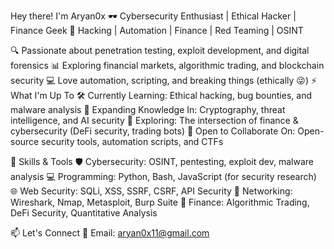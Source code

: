 Hey there! I'm Aryan0x
🕶️ Cybersecurity Enthusiast | Ethical Hacker | Finance Geek
🚀 Hacking | Automation | Finance | Red Teaming | OSINT

🔍 Passionate about penetration testing, exploit development, and digital forensics
📊 Exploring financial markets, algorithmic trading, and blockchain security
💻 Love automation, scripting, and breaking things (ethically 😜)
⚡ What I'm Up To
🛠 Currently Learning: Ethical hacking, bug bounties, and malware analysis
📖 Expanding Knowledge In: Cryptography, threat intelligence, and AI security
🔗 Exploring: The intersection of finance & cybersecurity (DeFi security, trading bots)
🤝 Open to Collaborate On: Open-source security tools, automation scripts, and CTFs

🔧 Skills & Tools
🛡️ Cybersecurity: OSINT, pentesting, exploit dev, malware analysis
💻 Programming: Python, Bash, JavaScript (for security research)
🌐 Web Security: SQLi, XSS, SSRF, CSRF, API Security
📡 Networking: Wireshark, Nmap, Metasploit, Burp Suite
🚀 Finance: Algorithmic Trading, DeFi Security, Quantitative Analysis

📫 Let's Connect
📩 Email: aryan0x11@gmail.com
